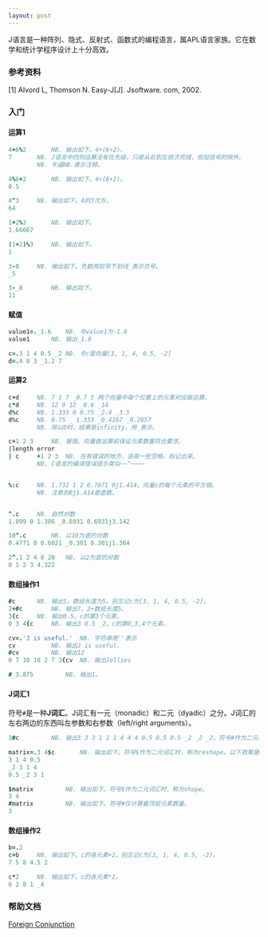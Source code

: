 ```yaml
---
layout: post
---
```


J语言是一种阵列、隐式、反射式、函数式的编程语言，属APL语言家族。它在数学和统计学程序设计上十分高效。

### 参考资料

[1] Alvord L, Thomson N. Easy-J[J]. Jsoftware. com, 2002. 


### 入门

#### 运算1

```J
4+6%2		NB. 输出如下。4+(6÷2)。
7		NB. J语言中四则运算没有优先级，只是从右到左依次完成，但加括号的除外。
		NB. 牛逼NB.表示注释。

4%6+2		NB. 输出如下。4÷(6+2)。
0.5

4^3		NB. 输出如下。4的3次方。
64

1+2%3		NB. 输出如下。
1.66667

(1+2)%3		NB. 输出如下。
1

3-8		NB. 输出如下。负数用前导下划线_表示负号。
_5

3-_8		NB. 输出如下。
11
```

#### 赋值

```J
value1=._1.6	NB. 令value1为-1.6
value1		NB. 输出_1.6

c=.3 1 4 0.5 _2	NB. 令c是向量[3, 1, 4, 0.5, -2]
d=.4 0 3 _1.2 7
```

#### 运算2

```J
c+d		NB. 7 1 7 _0.7 5 两个向量中每个位置上的元素对应做运算。
c*d		NB. 12 0 12 _0.6 _14
d%c		NB. 1.333 0 0.75 _2.4 _3.5
d%c		NB. 0.75 _ 1.333 _0.4167 _0.2857
		NB. 除以0时，结果是infinity，用_表示。

c+1 2 3		NB. 报错。向量做运算前保证元素数量符合要求。
|length error
| c     +1 2 3	NB. 在有错误的地方，会用一些空格，标记出来。
		NB. C语言的编译错误提示类似~~^~~~~


%:c		NB. 1.732 1 2 0.7071 0j1.414。向量c的每个元素的平方根。
		NB. 注意到0j1.414是虚数。


^.c		NB. 自然对数
1.099 0 1.386 _0.6931 0.6931j3.142

10^.c		NB. 以10为底的对数
0.4771 0 0.6021 _0.301 0.301j1.364

2^.1 2 4 8 20	NB. 以2为底的对数
0 1 2 3 4.322
```

#### 数组操作1

```J
#c		NB. 输出5。数组长度为5。别忘记c为[3, 1, 4, 0.5, -2]。
2+#c		NB. 输出7。2+数组长度5。
3{c		NB. 输出0.5。c的第3个元素。
0 3 4{c		NB. 输出3 0.5 _2。c的第0,3,4个元素。

cv=.'J is useful.'	NB. 字符串用''表示
cv			NB. 输出J is useful.
#cv			NB. 输出12
0 7 10 10 2 7 3{cv	NB. 输出Jellies

#_3.875			NB. 输出1。
```

#### J词汇1

符号`#`是一种**J词汇**。J词汇有一元（monadic）和二元（dyadic）之分。J词汇的左右两边的东西叫左参数和右参数（left/right arguments）。

```J
3#c			NB. 输出3 3 3 1 1 1 4 4 4 0.5 0.5 0.5 _2 _2 _2。符号#作为二元词汇时，称为copy。即将[右参数]的各项复制[左参数]次。

matrix=.3 4$c		NB. 输出如下。符号$作为二元词汇时，称为reshape。以下效果是wrapping round
3 1 4 0.5
_2 3 1 4
0.5 _2 3 1

$matrix			NB. 输出如下。符号$作为二元词汇时，称为shape。
3 4
#matrix			NB. 输出如下。符号#仅计算最顶层元素数量。
3
```
#### 数组操作2

```J
b=.2
c+b		NB. 输出如下。c的各元素+2。别忘记c为[3, 1, 4, 0.5, -2]。
7 5 8 4.5 2

c*2		NB. 输出如下。c的各元素*2。
6 2 8 1 _4
```

### 帮助文档

[Foreign Conjunction](https://www.jsoftware.com/help/dictionary/xmain.htm)
